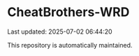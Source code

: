 # CheatBrothers-WRD

Last updated: 2025-07-02 06:44:20

This repository is automatically maintained.
